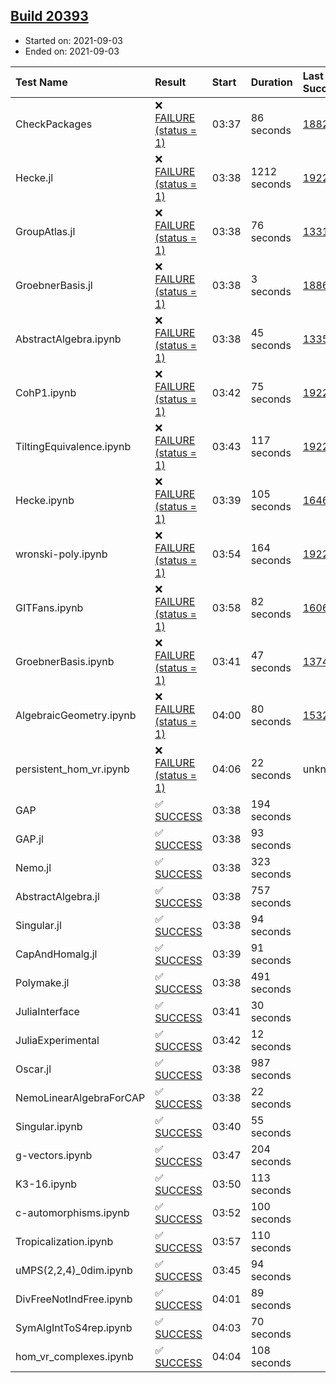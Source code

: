 ## [Build 20393](https://oscarci.mathematik.uni-kl.de/job/oscar/20393/)

* Started on: 2021-09-03
* Ended on: 2021-09-03

| Test Name    | Result | Start | Duration | Last Success | First Failure |
|:-------------|:-------|:------|:---------|:-------------|:--------------|
| CheckPackages | ❌ [FAILURE (status = 1)](https://oscarci.mathematik.uni-kl.de/job/oscar/20393/artifact/logs/build-20393/CheckPackages.log) | 03:37 | 86 seconds | [18822](https://oscarci.mathematik.uni-kl.de/job/oscar/18822/) | [18823](https://oscarci.mathematik.uni-kl.de/job/oscar/18823/) |
| Hecke.jl | ❌ [FAILURE (status = 1)](https://oscarci.mathematik.uni-kl.de/job/oscar/20393/artifact/logs/build-20393/Hecke.jl.log) | 03:38 | 1212 seconds | [19222](https://oscarci.mathematik.uni-kl.de/job/oscar/19222/) | [20152](https://oscarci.mathematik.uni-kl.de/job/oscar/20152/) |
| GroupAtlas.jl | ❌ [FAILURE (status = 1)](https://oscarci.mathematik.uni-kl.de/job/oscar/20393/artifact/logs/build-20393/GroupAtlas.jl.log) | 03:38 | 76 seconds | [13311](https://oscarci.mathematik.uni-kl.de/job/oscar/13311/) | [13312](https://oscarci.mathematik.uni-kl.de/job/oscar/13312/) |
| GroebnerBasis.jl | ❌ [FAILURE (status = 1)](https://oscarci.mathematik.uni-kl.de/job/oscar/20393/artifact/logs/build-20393/GroebnerBasis.jl.log) | 03:38 | 3 seconds | [18864](https://oscarci.mathematik.uni-kl.de/job/oscar/18864/) | [18865](https://oscarci.mathematik.uni-kl.de/job/oscar/18865/) |
| AbstractAlgebra.ipynb | ❌ [FAILURE (status = 1)](https://oscarci.mathematik.uni-kl.de/job/oscar/20393/artifact/logs/build-20393/AbstractAlgebra.ipynb.log) | 03:38 | 45 seconds | [13355](https://oscarci.mathematik.uni-kl.de/job/oscar/13355/) | [13356](https://oscarci.mathematik.uni-kl.de/job/oscar/13356/) |
| CohP1.ipynb | ❌ [FAILURE (status = 1)](https://oscarci.mathematik.uni-kl.de/job/oscar/20393/artifact/logs/build-20393/CohP1.ipynb.log) | 03:42 | 75 seconds | [19222](https://oscarci.mathematik.uni-kl.de/job/oscar/19222/) | [20152](https://oscarci.mathematik.uni-kl.de/job/oscar/20152/) |
| TiltingEquivalence.ipynb | ❌ [FAILURE (status = 1)](https://oscarci.mathematik.uni-kl.de/job/oscar/20393/artifact/logs/build-20393/TiltingEquivalence.ipynb.log) | 03:43 | 117 seconds | [19222](https://oscarci.mathematik.uni-kl.de/job/oscar/19222/) | [20152](https://oscarci.mathematik.uni-kl.de/job/oscar/20152/) |
| Hecke.ipynb | ❌ [FAILURE (status = 1)](https://oscarci.mathematik.uni-kl.de/job/oscar/20393/artifact/logs/build-20393/Hecke.ipynb.log) | 03:39 | 105 seconds | [16463](https://oscarci.mathematik.uni-kl.de/job/oscar/16463/) | [16464](https://oscarci.mathematik.uni-kl.de/job/oscar/16464/) |
| wronski-poly.ipynb | ❌ [FAILURE (status = 1)](https://oscarci.mathematik.uni-kl.de/job/oscar/20393/artifact/logs/build-20393/wronski-poly.ipynb.log) | 03:54 | 164 seconds | [19222](https://oscarci.mathematik.uni-kl.de/job/oscar/19222/) | [20152](https://oscarci.mathematik.uni-kl.de/job/oscar/20152/) |
| GITFans.ipynb | ❌ [FAILURE (status = 1)](https://oscarci.mathematik.uni-kl.de/job/oscar/20393/artifact/logs/build-20393/GITFans.ipynb.log) | 03:58 | 82 seconds | [16068](https://oscarci.mathematik.uni-kl.de/job/oscar/16068/) | [16069](https://oscarci.mathematik.uni-kl.de/job/oscar/16069/) |
| GroebnerBasis.ipynb | ❌ [FAILURE (status = 1)](https://oscarci.mathematik.uni-kl.de/job/oscar/20393/artifact/logs/build-20393/GroebnerBasis.ipynb.log) | 03:41 | 47 seconds | [13748](https://oscarci.mathematik.uni-kl.de/job/oscar/13748/) | [13749](https://oscarci.mathematik.uni-kl.de/job/oscar/13749/) |
| AlgebraicGeometry.ipynb | ❌ [FAILURE (status = 1)](https://oscarci.mathematik.uni-kl.de/job/oscar/20393/artifact/logs/build-20393/AlgebraicGeometry.ipynb.log) | 04:00 | 80 seconds | [15322](https://oscarci.mathematik.uni-kl.de/job/oscar/15322/) | [15323](https://oscarci.mathematik.uni-kl.de/job/oscar/15323/) |
| persistent_hom_vr.ipynb | ❌ [FAILURE (status = 1)](https://oscarci.mathematik.uni-kl.de/job/oscar/20393/artifact/logs/build-20393/persistent_hom_vr.ipynb.log) | 04:06 | 22 seconds | unknown | unknown |
| GAP | ✅ [SUCCESS](https://oscarci.mathematik.uni-kl.de/job/oscar/20393/artifact/logs/build-20393/GAP.log) | 03:38 | 194 seconds |  |  |
| GAP.jl | ✅ [SUCCESS](https://oscarci.mathematik.uni-kl.de/job/oscar/20393/artifact/logs/build-20393/GAP.jl.log) | 03:38 | 93 seconds |  |  |
| Nemo.jl | ✅ [SUCCESS](https://oscarci.mathematik.uni-kl.de/job/oscar/20393/artifact/logs/build-20393/Nemo.jl.log) | 03:38 | 323 seconds |  |  |
| AbstractAlgebra.jl | ✅ [SUCCESS](https://oscarci.mathematik.uni-kl.de/job/oscar/20393/artifact/logs/build-20393/AbstractAlgebra.jl.log) | 03:38 | 757 seconds |  |  |
| Singular.jl | ✅ [SUCCESS](https://oscarci.mathematik.uni-kl.de/job/oscar/20393/artifact/logs/build-20393/Singular.jl.log) | 03:38 | 94 seconds |  |  |
| CapAndHomalg.jl | ✅ [SUCCESS](https://oscarci.mathematik.uni-kl.de/job/oscar/20393/artifact/logs/build-20393/CapAndHomalg.jl.log) | 03:39 | 91 seconds |  |  |
| Polymake.jl | ✅ [SUCCESS](https://oscarci.mathematik.uni-kl.de/job/oscar/20393/artifact/logs/build-20393/Polymake.jl.log) | 03:38 | 491 seconds |  |  |
| JuliaInterface | ✅ [SUCCESS](https://oscarci.mathematik.uni-kl.de/job/oscar/20393/artifact/logs/build-20393/JuliaInterface.log) | 03:41 | 30 seconds |  |  |
| JuliaExperimental | ✅ [SUCCESS](https://oscarci.mathematik.uni-kl.de/job/oscar/20393/artifact/logs/build-20393/JuliaExperimental.log) | 03:42 | 12 seconds |  |  |
| Oscar.jl | ✅ [SUCCESS](https://oscarci.mathematik.uni-kl.de/job/oscar/20393/artifact/logs/build-20393/Oscar.jl.log) | 03:38 | 987 seconds |  |  |
| NemoLinearAlgebraForCAP | ✅ [SUCCESS](https://oscarci.mathematik.uni-kl.de/job/oscar/20393/artifact/logs/build-20393/NemoLinearAlgebraForCAP.log) | 03:38 | 22 seconds |  |  |
| Singular.ipynb | ✅ [SUCCESS](https://oscarci.mathematik.uni-kl.de/job/oscar/20393/artifact/logs/build-20393/Singular.ipynb.log) | 03:40 | 55 seconds |  |  |
| g-vectors.ipynb | ✅ [SUCCESS](https://oscarci.mathematik.uni-kl.de/job/oscar/20393/artifact/logs/build-20393/g-vectors.ipynb.log) | 03:47 | 204 seconds |  |  |
| K3-16.ipynb | ✅ [SUCCESS](https://oscarci.mathematik.uni-kl.de/job/oscar/20393/artifact/logs/build-20393/K3-16.ipynb.log) | 03:50 | 113 seconds |  |  |
| c-automorphisms.ipynb | ✅ [SUCCESS](https://oscarci.mathematik.uni-kl.de/job/oscar/20393/artifact/logs/build-20393/c-automorphisms.ipynb.log) | 03:52 | 100 seconds |  |  |
| Tropicalization.ipynb | ✅ [SUCCESS](https://oscarci.mathematik.uni-kl.de/job/oscar/20393/artifact/logs/build-20393/Tropicalization.ipynb.log) | 03:57 | 110 seconds |  |  |
| uMPS(2,2,4)_0dim.ipynb | ✅ [SUCCESS](https://oscarci.mathematik.uni-kl.de/job/oscar/20393/artifact/logs/build-20393/uMPS-2-2-4-_0dim.ipynb.log) | 03:45 | 94 seconds |  |  |
| DivFreeNotIndFree.ipynb | ✅ [SUCCESS](https://oscarci.mathematik.uni-kl.de/job/oscar/20393/artifact/logs/build-20393/DivFreeNotIndFree.ipynb.log) | 04:01 | 89 seconds |  |  |
| SymAlgIntToS4rep.ipynb | ✅ [SUCCESS](https://oscarci.mathematik.uni-kl.de/job/oscar/20393/artifact/logs/build-20393/SymAlgIntToS4rep.ipynb.log) | 04:03 | 70 seconds |  |  |
| hom_vr_complexes.ipynb | ✅ [SUCCESS](https://oscarci.mathematik.uni-kl.de/job/oscar/20393/artifact/logs/build-20393/hom_vr_complexes.ipynb.log) | 04:04 | 108 seconds |  |  |
